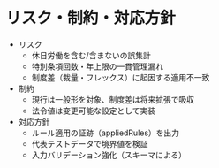 # リスク・制約・対応方針

- リスク
  - 休日労働を含む/含まないの誤集計
  - 特別条項回数・年上限の一貫管理漏れ
  - 制度差（裁量・フレックス）に起因する適用不一致
- 制約
  - 現行は一般形を対象、制度差は将来拡張で吸収
  - 法令値は変更可能な設定として実装
- 対応方針
  - ルール適用の証跡（appliedRules）を出力
  - 代表テストデータで境界値を検証
  - 入力バリデーション強化（スキーマによる）
